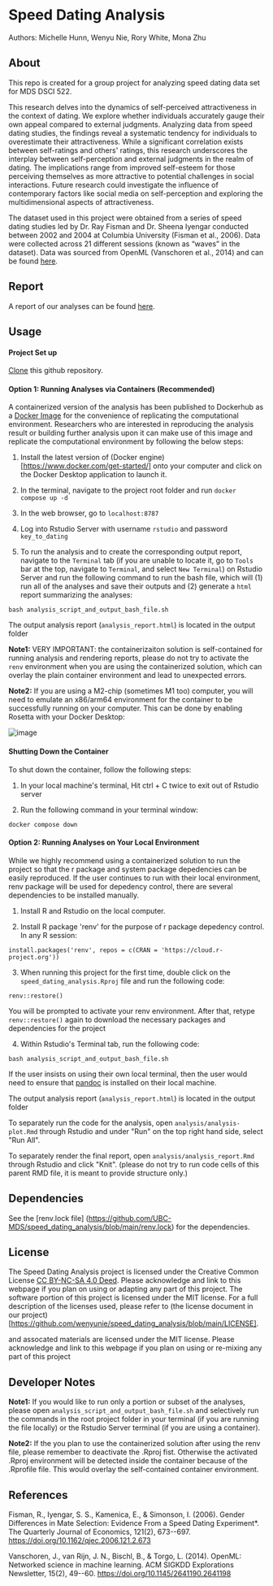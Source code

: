 # Speed Dating Analysis

Authors: Michelle Hunn, Wenyu Nie, Rory White, Mona Zhu

## About

This repo is created for a group project for analyzing speed dating data set for MDS DSCI 522.

This research delves into the dynamics of self-perceived attractiveness in the context of dating. We explore whether individuals accurately gauge their own appeal compared to external judgments. Analyzing data from speed dating studies, the findings reveal a systematic tendency for individuals to overestimate their attractiveness. While a significant correlation exists between self-ratings and others' ratings, this research underscores the interplay between self-perception and external judgments in the realm of dating. The implications range from improved self-esteem for those perceiving themselves as more attractive to potential challenges in social interactions. Future research could investigate the influence of contemporary factors like social media on self-perception and exploring the multidimensional aspects of attractiveness.

The dataset used in this project were obtained from a series of speed dating studies led by Dr. Ray Fisman and Dr. Sheena Iyengar conducted between 2002 and 2004 at Columbia University (Fisman et al., 2006). Data were collected across 21 different sessions (known as “waves” in the dataset). Data was sourced from OpenML (Vanschoren et al., 2014) and can be found [here](http://www.stat.columbia.edu/~gelman/arm/examples/speed.dating/).

## Report

A report of our analyses can be found [here](https://ubc-mds.github.io/speed_dating_analysis/output/analysis_report.html).

## Usage

#### Project Set up

[Clone](https://docs.github.com/en/repositories/creating-and-managing-repositories/cloning-a-repository) this github repository.

#### Option 1: Running Analyses via Containers (Recommended)

A containerized version of the analysis has been published to Dockerhub as a [Docker Image](https://hub.docker.com/repository/docker/wenyunie/dsci522-rocker-speed-dating/general) for the convenience of replicating the computational environment. Researchers who are interested in reproducing the analysis result or building further analysis upon it can make use of this image and replicate the computational environment by following the below steps:

1. Install the latest version of (Docker engine)[https://www.docker.com/get-started/] onto your computer and click on the Docker Desktop application to launch it.

2. In the terminal, navigate to the project root folder and run `docker compose up -d`

3. In the web browser, go to `localhost:8787`

4. Log into Rstudio Server with username `rstudio` and password `key_to_dating`

5. To run the analysis and to create the corresponding output report, navigate to the `Terminal` tab (if you are unable to locate it, go to `Tools` bar at the top, navigate to `Terminal`, and select `New Terminal`) on Rstudio Server and run the following command to run the bash file, which will (1) run all of the analyses and save their outputs and (2) generate a `html` report summarizing the analyses:

```
bash analysis_script_and_output_bash_file.sh
```

The output analysis report (`analysis_report.html`) is located in the output folder

**Note1:** VERY IMPORTANT: the containerizaiton solution is self-contained for running analysis and rendering reports, please do not try to activate the `renv` environment when you are using the containerized solution, which can overlay the plain container environment and lead to unexpected errors.

**Note2:** If you are using a M2-chip (sometimes M1 too) computer, you will need to emulate an x86/arm64 environment for the container to be successfully running on your computer. This can be done by enabling Rosetta with your Docker Desktop:

![image](https://github.com/UBC-MDS/speed_dating_analysis/assets/143786716/2b569b13-1f6d-4b5c-94bb-2ac38969fd17)


#### Shutting Down the Container

To shut down the container, follow the following steps:

1. In your local machine's terminal, Hit ctrl + C twice to exit out of Rstudio server

2. Run the following command in your terminal window:

```
docker compose down
```

#### Option 2: Running Analyses on Your Local Environment

While we highly recommend using a containerized solution to run the project so that the r package and system package depedencies can be easily reproduced. If the user continues to run with their local environment, renv package will be used for depedency control, there are several dependencies to be installed manually.

1. Install R and Rstudio on the local computer.

2. Install R package 'renv' for the purpose of r package depedency control. In any R session:
   
```
install.packages('renv', repos = c(CRAN = 'https://cloud.r-project.org'))
```

3. When running this project for the first time, double click on the `speed_dating_analysis.Rproj` file and run the following code:

```
renv::restore()
```

You will be prompted to activate your renv environment. After that, retype `renv::restore()` again to download the necessary packages and dependencies for the project

4. Within Rstudio's Terminal tab, run the following code: 
```
bash analysis_script_and_output_bash_file.sh
```
If the user insists on using their own local terminal, then the user would need to ensure that [pandoc](https://pandoc.org/installing.html) is installed on their local machine.

The output analysis report (`analysis_report.html`) is located in the output folder

To separately run the code for the analysis, open `analysis/analysis-plot.Rmd` through Rstudio and under "Run" on the top right hand side, select "Run All".

To separately render the final report, open `analysis/analysis_report.Rmd` through Rstudio and click "Knit". (please do not try to run code cells of this parent RMD file, it is meant to provide structure only.)

## Dependencies
See the [renv.lock file] (https://github.com/UBC-MDS/speed_dating_analysis/blob/main/renv.lock) for the dependencies.

## License

The Speed Dating Analysis project is licensed under the Creative Common License [CC BY-NC-SA 4.0 Deed](https://creativecommons.org/licenses/by-nc-sa/4.0/). Please acknowledge and link to this webpage if you plan on using or adapting any part of this project. The software portion of this project is licensed under the MIT license. For a full description of the licenses used, please refer to (the license document in our project)[https://github.com/wenyunie/speed_dating_analysis/blob/main/LICENSE].

and assocated materials are licensed under the MIT license. Please acknowledge and link to this webpage if you plan on using or re-mixing any part of this project

## Developer Notes

**Note1:** If you would like to run only a portion or subset of the analyses, please open `analysis_script_and_output_bash_file.sh` and selectively run the commands in the root project folder in your terminal (if you are running the file locally) or the Rstudio Server terminal (if you are using a container).

**Note2:** If the you plan to use the containerized solution after using the renv file, please remember to deactivate the .Rproj fist. Otherwise the activated .Rproj environment will be detected inside the container because of the .Rprofile file. This would overlay the self-contained container environment.

## References

Fisman, R., Iyengar, S. S., Kamenica, E., & Simonson, I. (2006). Gender Differences in Mate Selection: Evidence From a Speed Dating Experiment\*. The Quarterly Journal of Economics, 121(2), 673--697. <https://doi.org/10.1162/qjec.2006.121.2.673>

Vanschoren, J., van Rijn, J. N., Bischl, B., & Torgo, L. (2014). OpenML: Networked science in machine learning. ACM SIGKDD Explorations Newsletter, 15(2), 49--60. <https://doi.org/10.1145/2641190.2641198>